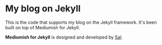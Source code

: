 # My blog on Jekyll

This is the code that supports my blog on the Jekyll framework. It's been built on top of Mediumish for Jekyll.

**Mediumish for Jekyll** is designed and developed by [Sal](https://www.wowthemes.net).
